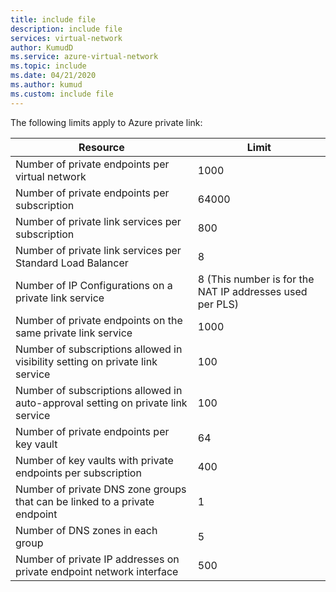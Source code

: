 ```yaml
---
title: include file
description: include file
services: virtual-network
author: KumudD
ms.service: azure-virtual-network
ms.topic: include
ms.date: 04/21/2020
ms.author: kumud
ms.custom: include file
---
```



 The following limits apply to Azure private link:

|Resource |Limit |
|---------|---------|
|Number of private endpoints per virtual network     |  1000       |
|Number of private endpoints per subscription       |   64000       |
|Number of private link services per subscription         |   800      |
|Number of private link services per Standard Load Balancer         |   8      |
|Number of IP Configurations on a private link service     |  8 (This number is for the NAT IP addresses used per PLS)       |
|Number of private endpoints on the same private link service   |  1000       |
|Number of subscriptions allowed in visibility setting on private link service   |  100       |
|Number of subscriptions allowed in auto-approval setting on private link service   |  100       |
|Number of private endpoints per key vault | 64 |
|Number of key vaults with private endpoints per subscription | 400 |
|Number of private DNS zone groups that can be linked to a private endpoint | 1 |
|Number of DNS zones in each group | 5 |
|Number of private IP addresses on private endpoint network interface     |  500   |
